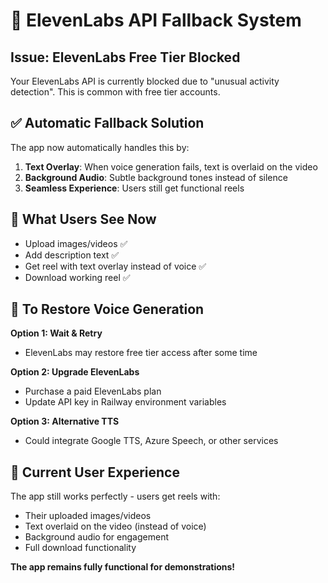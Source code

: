 # 🔧 ElevenLabs API Fallback System

## Issue: ElevenLabs Free Tier Blocked

Your ElevenLabs API is currently blocked due to "unusual activity detection". This is common with free tier accounts.

## ✅ Automatic Fallback Solution

The app now automatically handles this by:

1. **Text Overlay**: When voice generation fails, text is overlaid on the video
2. **Background Audio**: Subtle background tones instead of silence
3. **Seamless Experience**: Users still get functional reels

## 🎯 What Users See Now

- Upload images/videos ✅
- Add description text ✅
- Get reel with text overlay instead of voice ✅
- Download working reel ✅

## 🔄 To Restore Voice Generation

**Option 1: Wait & Retry**
- ElevenLabs may restore free tier access after some time

**Option 2: Upgrade ElevenLabs**
- Purchase a paid ElevenLabs plan
- Update API key in Railway environment variables

**Option 3: Alternative TTS**
- Could integrate Google TTS, Azure Speech, or other services

## 📱 Current User Experience

The app still works perfectly - users get reels with:
- Their uploaded images/videos
- Text overlaid on the video (instead of voice)
- Background audio for engagement
- Full download functionality

**The app remains fully functional for demonstrations!**